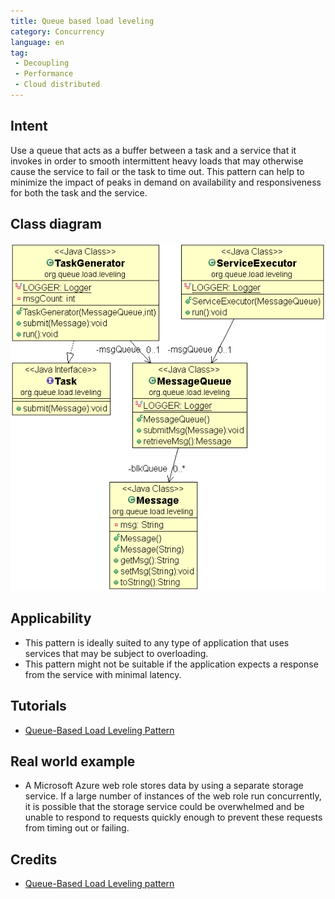 ```yaml
---
title: Queue based load leveling
category: Concurrency
language: en
tag:
 - Decoupling
 - Performance
 - Cloud distributed
---
```


## Intent
Use a queue that acts as a buffer between a task and a service that it invokes in order to smooth 
intermittent heavy loads that may otherwise cause the service to fail or the task to time out. 
This pattern can help to minimize the impact of peaks in demand on availability and responsiveness 
for both the task and the service.

## Class diagram
![alt text](./etc/queue-load-leveling.gif "queue-load-leveling")

## Applicability

* This pattern is ideally suited to any type of application that uses services that may be subject to overloading.
* This pattern might not be suitable if the application expects a response from the service with minimal latency.

## Tutorials
* [Queue-Based Load Leveling Pattern](http://java-design-patterns.com/blog/queue-load-leveling/)

## Real world example

* A Microsoft Azure web role stores data by using a separate storage service. If a large number of instances of the web role run concurrently, it is possible that the storage service could be overwhelmed and be unable to respond to requests quickly enough to prevent these requests from timing out or failing. 

## Credits

* [Queue-Based Load Leveling pattern](https://docs.microsoft.com/en-us/azure/architecture/patterns/queue-based-load-leveling)
